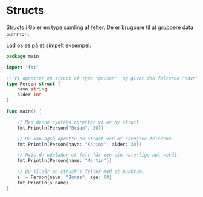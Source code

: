 # Structs #

Structs i Go er en type samling af felter. De er brugbare til at gruppere data sammen.

Lad os se på et simpelt eksempel:

```go
package main

import "fmt"

// Vi opretter en struct af type "person", og giver den felterne "navn" og "alder".
type Person struct {
    navn string
    alder int
}

func main() {

    // Med denne syntaks opretter vi en ny struct.
    fmt.Println(Person{"Brian", 20})

    // Du kan også oprette en struct ved at navngive felterne.
    fmt.Println(Person{navn: "Karina", alder: 30})

    // Hvis du udelader et felt får den sin naturlige nul værdi.
    fmt.Println(Person{name: "Martin"})

    // Du tilgår en struck's felter med et punktum.
    s := Person{navn: "Jonas", age: 50}
    fmt.Println(s.name)
}
```
